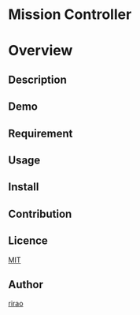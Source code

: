 # Mission Controller

# Overview

## Description

## Demo

## Requirement

## Usage

## Install

## Contribution

## Licence

[MIT](https://github.com/tcnksm/tool/blob/master/LICENCE)

## Author

[rirao](https://github.com/riraosan)